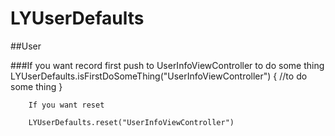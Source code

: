 # LYUserDefaults

##User

###If you want record first push to UserInfoViewController to do some thing
        LYUserDefaults.isFirstDoSomeThing("UserInfoViewController") {
            //to do some thing
        }
        
        If you want reset
        
        LYUserDefaults.reset("UserInfoViewController")
